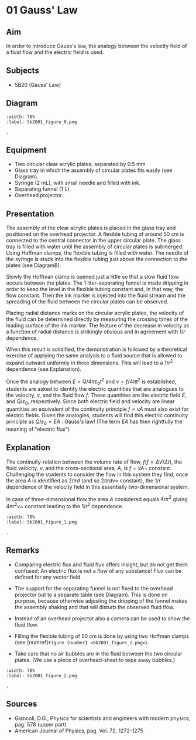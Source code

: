 # 01 Gauss' Law 
  
## Aim   
 In order to introduce Gauss's law, the analogy between the velocity field of a fluid flow and the electric field is used.    
  
## Subjects   
* 5B20 (Gauss' Law)   

## Diagram
   
```{figure} figures/figure_0.png  
:width: 70%  
:label: 5b2001_figure_0.png  

. 
```

## Equipment
- Two circular clear acrylic plates, separated by $0.5 \mathrm{~mm}$
- Glass tray in which the assembly of circular plates fits easily (see Diagram).
- Syringe $(2 \mathrm{~mL})$, with small needle and filled with ink.
- Separating funnel $(1 \mathrm{~L})$.
- Overhead projector.
    
  
## Presentation   
The assembly of the clear acrylic plates is placed in the glass tray and positioned on the overhead projector. A flexible tubing of around $50 \mathrm{~cm}$ is connected to the central connector in the upper circular plate. The glass tray is filled with water until the assembly of circular plates is submerged. Using Hoffman clamps, the flexible tubing is filled with water. The needle of the syringe is stuck into the flexible tubing just above the connection to the plates (see DiagramB).

Slowly the Hoffman clamp is opened just a little so that a slow fluid flow occurs between the plates. The 1 liter-separating funnel is made dripping in order to keep the level in the flexible tubing constant and, in that way, the flow constant. Then the ink marker is injected into the fluid stream and the spreading of the fluid between the circular plates can be observed.

Placing radial distance marks on the circular acrylic plates, the velocity of the fluid can be determined directly by measuring the crossing times of the leading surface of the ink marker. The feature of the decrease in velocity as a function of radial distance is strikingly obvious and in agreement with $1 / r$ dependence.

When this result is solidified, the demonstration is followed by a theoretical exercise of applying the same analysis to a fluid source that is allowed to expand outward uniformly in three dimensions. This will lead to a $1 /r^{2}$ dependence (see Explanation).

Once the analogy between $E=Q / 4 \pi \varepsilon_{0} t^{2}$ and $v=f / 4 \pi t^{2}$ is established, students are asked to identify the electric quantities that are analogues to the velocity, $v$, and the fluid flow $f$. These quantities are the electric field $E$, and $Q / \varepsilon_{0}$, respectively. Since both electric field and velocity are linear quantities an equivalent of the continuity principle $f=v A$ must also exist for electric fields. Given the analogies, students will find this electric continuity principle as $Q / \varepsilon_{0}=E A$ : Gauss's law! (The term $E A$ has then rightfully the meaning of "electric flux")
  
## Explanation   
The continuity-relation between the volume rate of flow, $f(f=\Delta V / \Delta t)$, the fluid velocity, $v$, and the cross-sectional area, $A$, is $f=v A=$ constant. Challenging the students to consider the flow in this system they find, once the area $A$ is identified as $2 \pi r d$ (and so $2 \pi r d v=$ constant), the $1 / r$ dependence of the velocity field in this essentially two-dimensional system.

In case of three-dimensional flow the area $A$ considered equals $4 \pi r^{2}$ giving $4 \pi r^{2} v=$ constant leading to the $1 / r^{2}$ dependence.

```{figure} figures/figure_1.png  
:width: 70%  
:label: 5b2001_figure_1.png  

. 
```
  
## Remarks   
- Comparing electric flux and fluid flux offers insight, but do not get them confused: An electric flux is not a flow of any substance! Flux can be defined for any vector field.

- The support for the separating funnel is not fixed to the overhead projector but to a separate table (see Diagram). This is done on purpose, because otherwise adjusting the dripping of the funnel makes the assembly shaking and that will disturb the observed fluid flow.
- Instead of an overhead projector also a camera can be used to show the fluid flow.
- Filling the flexible tubing of $50 \mathrm{~cm}$ is done by using two Hoffman clamps (see {numref}`Figure {number} <5b2001_figure_2.png>`).
- Take care that no air bubbles are in the fluid between the two circular plates. (We use a piece of overhead-sheet to wipe away bubbles.)

```{figure} figures/figure_2.png  
:width: 70%  
:label: 5b2001_figure_2.png  

.
```
   
  
## Sources
 *  Giancoli, D.G., Physics for scientists and engineers with modern physics, pag. 578 (upper part) 
 *  American Journal of Physics, pag. Vol. 72, 1272-1275
  